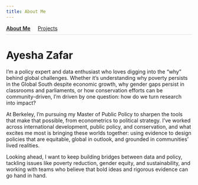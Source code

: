 ```yaml
---
title: About Me
---
```


<!-- Simple nav -->
<div style="margin-bottom:1rem; border-bottom:1px solid #e0e0e0; padding-bottom:0.5rem;">
  <a href="/" style="font-weight:600; margin-right:1rem;">About Me</a>
  <a href="/projects" style="margin-right:1rem;">Projects</a>
</div>

# Ayesha Zafar

I’m a policy expert and data enthusiast who loves digging into the “why” behind global challenges. Whether it’s understanding why poverty persists in the Global South despite economic growth, why gender gaps persist in classrooms and parliaments, or how conservation efforts can be community-driven, I’m driven by one question: how do we turn research into impact?

At Berkeley, I’m pursuing my Master of Public Policy to sharpen the tools that make that possible, from econometrics to political strategy. I’ve worked across international development, public policy, and conservation, and what excites me most is bringing these worlds together: using evidence to design policies that are equitable, global in outlook, and grounded in communities’ lived realities.

Looking ahead, I want to keep building bridges between data and policy, tackling issues like poverty reduction, gender equity, and sustainability, and working with teams who believe that bold ideas and rigorous evidence can go hand in hand.
   
